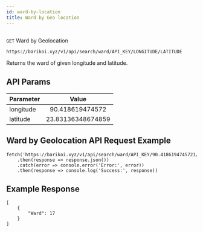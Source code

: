 ```yaml
---
id: ward-by-location
title: Ward by Geo location
---
```

## 
```GET``` Ward by Geolocation

```
https://barikoi.xyz/v1/api/search/ward/API_KEY/LONGITUDE/LATITUDE
```

Returns the ward of given longitude and latitude.

## API Params

| Parameter     | Value         |
| ------------- |:-------------:| 
| longitude     | 90.418619474572   | 
| latitude      | 23.83136348674859 |

## Ward by Geolocation API Request Example

``` Js                                    
fetch('https://barikoi.xyz/v1/api/search/ward/API_KEY/90.4186194745721/23.83136348674859')
    .then(response => response.json())
    .catch(error => console.error('Error:', error))
    .then(response => console.log('Success:', response))
```

## Example Response

```
[
    {
        "Ward": 17
    }
]   
```
